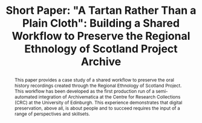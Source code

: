 ---
abstract: This paper provides a case study of a shared workflow to preserve the oral
  history recordings created through the Regional Ethnology of Scotland Project. This
  workflow has been developed as the first production run of a semi-automated integration
  of Archivematica at the Centre for Research Collections (CRC) at the University
  of Edinburgh. This experience demonstrates that digital preservation, above all,
  is about people and to succeed requires the input of a range of perspectives and
  skillsets.
creators:
- Thomson, Sara Day
date: null
document_url: https://az659834.vo.msecnd.net/eventsairwesteuprod/production-inconference-public/4675944b03cf46d69f1ef0e5d189719a
grand_parent: iPRES
institutions:
- University of Edinburgh
keywords:
- oral history
- workflow documentation
- automation
landing_page_url: null
language: eng
layout: publication
license: CC-BY 4.0 International
notes_url: null
parent: iPRES 2022
publication_type: short paper
size: null
slides_url: null
source_name: iPRES
stream_url: null
title: 'Short Paper: "A Tartan Rather Than a Plain Cloth": Building a Shared Workflow
  to Preserve the Regional Ethnology of Scotland Project Archive'
year: 2022
---